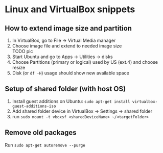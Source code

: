 # Linux and VirtualBox snippets
## How to extend image size and partition
1. In VirtualBox, go to File -> Virtual Media manager  
2. Choose image file and extend to needed image size  
TODO pic  
3. Start Ubuntu and go to Apps -> Utilities -> disks  
4. Choose Partitions (primary or logical) used by US (ext.4) and choose resize  
5. Disk (or `df -H`) usage should show new available space  

## Setup of shared folder (with host OS)
1. Install guest additions on Ubuntu: `sudo apt-get install virtualbox-guest-additions-iso`
2. Add shared folder device in VirtualBox -> Settings -> shared folder
3. run `sudo mount -t vboxsf <sharedDeviceName> ~/<targetFolder>`

## Remove old packages
Run `sudo apt-get autoremove --purge`  
